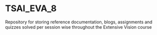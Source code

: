 # TSAI_EVA_8
Repository for storing reference documentation, blogs, assignments and quizzes solved per session wise throughout the Extensive Vision course 
